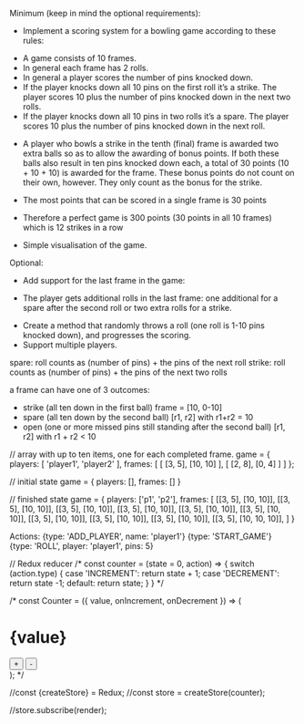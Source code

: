 Minimum (keep in mind the optional requirements):

 * Implement a scoring system for a bowling game according to these rules:
  - A game consists of 10 frames.
  - In general each frame has 2 rolls.
  - In general a player scores the number of pins knocked down.
  - If the player knocks down all 10 pins on the first roll it’s a strike.
    The player scores 10 plus the number of pins knocked down in the next two
    rolls.
  - If the player knocks down all 10 pins in two rolls it’s a spare.
    The player scores 10 plus the number of pins knocked down in the next roll.

 * A player who bowls a strike in the tenth (final) frame is awarded two extra
   balls so as to allow the awarding of bonus points. If both these balls also
   result in ten pins knocked down each, a total of 30 points (10 + 10 + 10)
   is awarded for the frame. These bonus points do not count on their own,
   however. They only count as the bonus for the strike.
 
 * The most points that can be scored in a single frame is 30 points
 * Therefore a perfect game is 300 points (30 points in all 10 frames)
   which is 12 strikes in a row

* Simple visualisation of the game.

Optional:
 * Add support for the last frame in the game:
  - The player gets additional rolls in the last frame: one additional for a
    spare after the second roll or two extra rolls for a strike.
 * Create a method that randomly throws a roll (one roll is 1-10 pins
knocked down), and progresses the scoring.
 * Support multiple players.



spare: roll counts as (number of pins) + the pins of the next roll
strike: roll counts as (number of pins) + the pins of the next two rolls

a frame can have one of 3 outcomes:
 * strike (all ten down in the first ball)
    frame = [10, 0-10]
 * spare (all ten down by the second ball)
    [r1, r2] with r1+r2 = 10
 * open (one or more missed pins still standing after the second ball)
    [r1, r2] with r1 + r2 < 10

// array with up to ten items, one for each completed frame.
game = {
  players: [
    'player1',
    'player2'
  ],
  frames: [
    [
      [3, 5],
      [10, 10]
    ],
    [
      [2, 8],
      [0, 4]
    ]
  ]
};

// initial state
game = {
  players: [],
  frames: []
}

// finished state
game = {
  players: ['p1', 'p2'],
  frames: [
    [[3, 5], [10, 10]],
    [[3, 5], [10, 10]],
    [[3, 5], [10, 10]],
    [[3, 5], [10, 10]],
    [[3, 5], [10, 10]],
    [[3, 5], [10, 10]],
    [[3, 5], [10, 10]],
    [[3, 5], [10, 10]],
    [[3, 5], [10, 10]],
    [[3, 5], [10, 10, 10]],
  ]
}

Actions:
{type: 'ADD_PLAYER', name: 'player1'}
{type: 'START_GAME'}
{type: 'ROLL', player: 'player1', pins: 5}

// Redux reducer
/*
const counter = (state = 0, action) => {
  switch (action.type) {
    case 'INCREMENT':
      return state + 1;
    case 'DECREMENT':
      return state -1;
    default:
      return state;
  }
}
*/



/*
const Counter = ({
  value,
  onIncrement,
  onDecrement
}) => (
  <div>
    <h1>{value}</h1>
    <button onClick={onIncrement}>+</button>
    <button onClick={onDecrement}>-</button>
  </div>
);
*/

//const {createStore} = Redux;
//const store = createStore(counter);



//store.subscribe(render);

